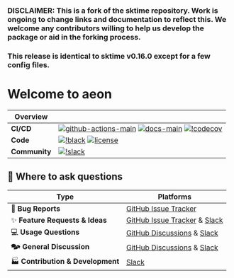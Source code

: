 ### DISCLAIMER: This is a fork of the sktime repository. Work is ongoing to change links and documentation to reflect this. We welcome any contributors willing to help us develop the package or aid in the forking process. 

### This release is identical to sktime v0.16.0 except for a few config files.

# Welcome to aeon

| Overview      |                                                                                                                                                                                                                                                                                                                                                                                                                                                                                                                                                  |
|---------------|--------------------------------------------------------------------------------------------------------------------------------------------------------------------------------------------------------------------------------------------------------------------------------------------------------------------------------------------------------------------------------------------------------------------------------------------------------------------------------------------------------------------------------------------------|
| **CI/CD**     | [![github-actions-main](https://img.shields.io/github/actions/workflow/status/aeon-toolkit/aeon/test.yml?logo=github&branch=main&label=build%20%28main%29)](https://github.com/aeon-toolkit/aeon/actions/workflows/test.yml) [![docs-main](https://img.shields.io/readthedocs/aeon-toolkit/latest?logo=readthedocs&label=docs%20%28latest%29)](https://www.aeon-toolkit.org/en/latest/) [![!codecov](https://img.shields.io/codecov/c/github/aeon-toolkit/aeon?label=codecov&logo=codecov)](https://codecov.io/gh/aeon-toolkit/aeon) |
| **Code**      | [![!black](https://img.shields.io/badge/code%20style-black-000000.svg)](https://github.com/psf/black) [![license](https://img.shields.io/badge/license-BSD%203--Clause-green?logo=style)](https://github.com/aeon-toolkit/aeon/blob/main/LICENSE)                                                                                                                                                                                                                                                                                          |
| **Community** | [![!slack](https://img.shields.io/static/v1?logo=slack&label=slack&message=chat&color=lightgreen)](https://join.slack.com/t/aeon-toolkit/shared_invite/zt-1plkevy4x-vAg1dAUXcuoR38FjY9nxzg)                                                                                                                                                                                                                                                                                                                                              |

## 💬 Where to ask questions

| Type                                | Platforms                        |
|-------------------------------------|----------------------------------|
| 🐛 **Bug Reports**                  | [GitHub Issue Tracker]           |
| ✨ **Feature Requests & Ideas**      | [GitHub Issue Tracker] & [Slack] |
| 💻 **Usage Questions**              | [GitHub Discussions] & [Slack]   |
| 🗫 **General Discussion**           | [GitHub Discussions] & [Slack]   |
| 🏭 **Contribution & Development**   | [Slack]                          |

[GitHub Issue Tracker]: https://github.com/aeon-toolkit/aeon/issues
[GitHub Discussions]: https://github.com/aeon-toolkit/aeon/discussions
[Slack]: https://join.slack.com/t/aeon-toolkit/shared_invite/zt-1plkevy4x-vAg1dAUXcuoR38FjY9nxzg
